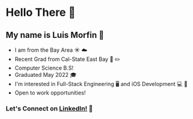 # Hello There :wave: 

## My name is Luis Morfin :eyes: 


- I am from the Bay Area :sunny: :cloud: 
- Recent Grad from Cal-State East Bay :school_satchel: :pencil2: 
- Computer Science B.S! 
- Graduated May 2022 :mortar_board:
- I'm interested in Full-Stack Engineering  :desktop_computer:  and iOS Development :computer: 📱
- Open to work opportunities!

### Let's Connect on [LinkedIn!](https://www.linkedin.com/in/luis-morfin-/) :handshake: 
